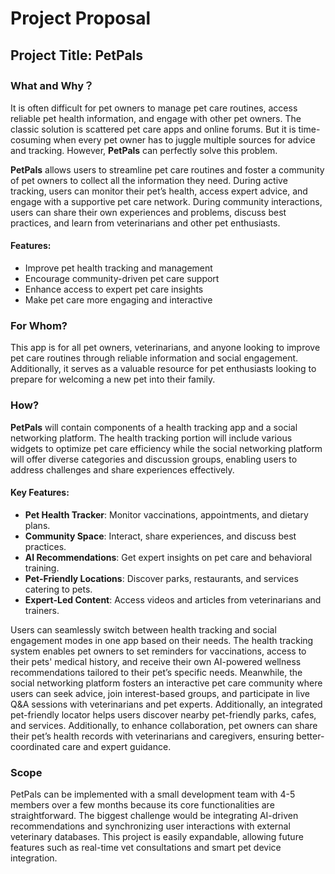 # Project Proposal

## Project Title: PetPals

### What and Why？

It is often difficult for pet owners to manage pet care routines, access reliable pet health information, and engage with other pet owners. The classic solution is scattered pet care apps and online forums. But it is time-cosuming when every pet owner has to juggle multiple sources for advice and tracking. However, **PetPals** can perfectly solve this problem.

**PetPals** allows users to streamline pet care routines and foster a community of pet owners to collect all the information they need. During active tracking, users can monitor their pet’s health, access expert advice, and engage with a supportive pet care network. During community interactions, users can share their own experiences and problems, discuss best practices, and learn from veterinarians and other pet enthusiasts.

#### Features:
- Improve pet health tracking and management
- Encourage community-driven pet care support
- Enhance access to expert pet care insights
- Make pet care more engaging and interactive

### For Whom?

This app is for all pet owners, veterinarians, and anyone looking to improve pet care routines through reliable information and social engagement. Additionally, it serves as a valuable resource for pet enthusiasts looking to prepare for welcoming a new pet into their family. 

### How?

**PetPals** will contain components of a health tracking app and a social networking platform. The health tracking portion will include various widgets to optimize pet care efficiency while the social networking platform will offer diverse categories and discussion groups, enabling users to address challenges and share experiences effectively.

#### Key Features:
- **Pet Health Tracker**: Monitor vaccinations, appointments, and dietary plans.
- **Community Space**: Interact, share experiences, and discuss best practices.
- **AI Recommendations**: Get expert insights on pet care and behavioral training.
- **Pet-Friendly Locations**: Discover parks, restaurants, and services catering to pets.
- **Expert-Led Content**: Access videos and articles from veterinarians and trainers.

Users can seamlessly switch between health tracking and social engagement modes in one app based on their needs. The health tracking system enables pet owners to set reminders for vaccinations, access to their pets' medical history, and receive their own AI-powered wellness recommendations tailored to their pet’s specific needs. Meanwhile, the social networking platform fosters an interactive pet care community where users can seek advice, join interest-based groups, and participate in live Q&A sessions with veterinarians and pet experts. Additionally, an integrated pet-friendly locator helps users discover nearby pet-friendly parks, cafes, and services. Additionally, to enhance collaboration, pet owners can share their pet’s health records with veterinarians and caregivers, ensuring better-coordinated care and expert guidance.

### Scope

PetPals can be implemented with a small development team with 4-5 members over a few months because its core functionalities are straightforward. The biggest challenge would be integrating AI-driven recommendations and synchronizing user interactions with external veterinary databases. This project is easily expandable, allowing future features such as real-time vet consultations and smart pet device integration.



